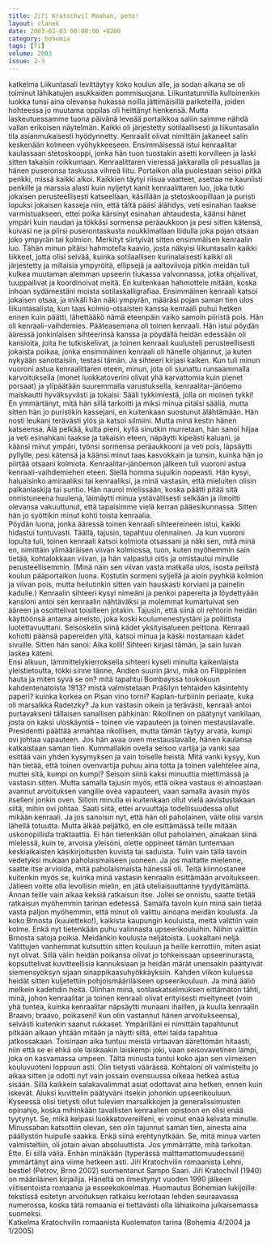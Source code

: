 ```yaml
---
title: Jiří Kratochvil Maahan, peto!
layout: clanek
date: 2003-02-03 00:00:00 +0200
category: bohemia
tags: [fi]
volume: 2003
issue: 2-3
---
```

  
katkelma 
Liikuntasali levittäytyy koko koulun alle, ja sodan aikana se oli toiminut lähikatujen asukkaiden pommisuojana. Liikuntatunnilla kulloinenkin luokka tunsi aina olevansa hukassa noilla jättimäisillä parketeilla, joiden hohteessa jo muutama oppilas oli heittänyt henkensä. Mutta laskeutuessamme tuona päivänä leveää portaikkoa saliin saimme nähdä vallan erikoisen näytelmän. Kaikki oli järjestetty sotilaallisesti ja liikuntasalin tila asianmukaisesti hyödynnetty. Kenraalit olivat nimittäin jakaneet salin keskenään kolmeen vyöhykkeeseen. Ensimmäisessä istui kenraalitar kaulassaan stetoskooppi, jonka hän tuon tuostakin asetti korvilleen ja laski sitten takaisin roikkumaan. Kenraalittaren vieressä jakkaralla oli pesuallas ja hänen puseronsa taskussa vihreä liitu. Portaikon alla puolestaan seisoi pitkä penkki, missä kaikki alkoi. Kaikkien täytyi riisua vaatteet, asettaa ne kauniisti penkille ja marssia alasti kuin nyljetyt kanit kenraalittaren luo, joka tutki jokaisen perusteellisesti katseellaan, käsillään ja stetoskoopillaan ja puristi lopuksi jokaisen kasseja niin, että tältä pääsi älähdys, veti esinahan taakse varmistuakseen, ettei poika kärsinyt esinahan ahtaudesta, käänsi hänet ympäri kuin naudan ja tökkäsi sormensa peräaukkoon ja pesi sitten kätensä, kuivasi ne ja piirsi puserontaskusta noukkimallaan liidulla joka pojan otsaan joko ympyrän tai kolmion. Merkityt siirtyivät sitten ensimmäisen kenraalin luo. 
Tähän minun pitäisi hahmotella kaavio, josta näkyisi liikuntasalin kaikki liikkeet, jotta olisi selvää, kuinka sotilaallisen kurinalaisesti kaikki oli järjestetty ja millaisia ympyröitä, ellipsejä ja aaltoviivoja pitkin meidän tuli kulkea muutaman alemman upseerin tiukassa valvonnassa, jotka ohjailivat, tuuppailivat ja koordinoivat meitä. En kuitenkaan hahmottele mitään, koska inhoan sydämestäni moista sotilaskalligrafiaa. Ensimmäinen kenraali katsoi jokaisen otsaa, ja mikäli hän näki ympyrän, määräsi pojan saman tien ulos liikuntasalista, kun taas kolmio-otsaisten kanssa kenraali puhui hetken ennen kuin päätti, lähettääkö nämä eteenpäin vaiko samoin piiristä pois. Hän oli kenraali-vaihdemies. 
Pääteasemana oli toinen kenraali. Hän istui pöydän ääressä jonkinlaisen sihteerinsä kanssa ja pöydällä heidän edessään oli kansioita, joita he tutkiskelivat, ja toinen kenraali kuulusteli perusteellisesti jokaista poikaa, jonka ensimmäinen kenraali oli hänelle ohjannut, ja kuten nykyään sanottaisiin, testasi tämän. Ja sihteeri kirjasi kaiken. 
Kun tuli minun vuoroni astua kenraalittaren eteen, minun, jota oli siunattu runsaammalla karvoituksella (monet luokkatoverini olivat yhä karvattomia kuin pienet porsaat) ja ylipäätään suuremmalla varustuksella, kenraalitar-jänöemo maiskautti hyväksyvästi ja tokaisi: Sääli tykkimiestä, jolla on moinen tykki! En ymmärtänyt, mitä hän sillä tarkoitti ja miksi minua pitäisi sääliä, mutta sitten hän jo puristikin kassejani, en kuitenkaan suostunut älähtämään. Hän nosti leukani terävästi ylös ja katsoi silmiini. Mutta minä kestin hänen katseensa. Älä pelkää, kulta pieni, kyllä sinutkin murretaan, hän sanoi hiljaa ja veti esinahkani taakse ja takaisin eteen, näpäytti kipeästi kaluani, ja käänsi minut ympäri, työnsi sormensa peräaukkooni ja veti pois, läpsäytti pyllylle, pesi kätensä ja käänsi minut taas kasvokkain ja tunsin, kuinka hän jo piirtää otsaani kolmiota. 
Kenraalitar-jänöemon jälkeen tuli vuoroni astua kenraali-vaihdemiehen eteen. Siellä homma sujuikin nopeasti. Hän kysyi, haluaisinko amiraaliksi tai kenraaliksi, ja minä vastasin, että mieluiten olisin palkanlaskija tai suntio. Hän nauroi mielissään, koska päätti pitää sitä onnistuneena huulena, läimäytti minua ystävällisesti selkään ja ilmoitti olevansa vakuuttunut, että tapaisimme vielä kerran pääesikunnassa. Sitten hän jo syöttikin minut kohti toista kenraalia.  
Pöydän luona, jonka ääressä toinen kenraali sihteereineen istui, kaikki hidastui tuntuvasti. Täällä, tajusin, tapahtuu olennainen. Ja kun vuoroni lopulta tuli, toinen kenraali katsoi kolmiota otsassani ja näki sen, mitä minä en, nimittäin ylimääräisen viivan kolmiossa, tuon, kuten myöhemmin sain tietää, kohtalokkaan viivan, ja hän valpastui oitis ja omistautui minulle perusteellisemmin. (Minä näin sen viivan vasta matkalla ulos, isosta peilistä koulun pääportaikon luona. Kostutin sormeni syljellä ja aioin pyyhkiä kolmion ja viivan pois, mutta heilutinkin sitten vain hauskasti korviani ja painelin kadulle.) 
Kenraalin sihteeri kysyi nimeäni ja penkoi papereita ja löydettyään kansioni antoi sen kenraalin nähtäväksi ja molemmat kumartuivat sen ääreen ja osoittelivat toisilleen jotakin. Tajusin, että siinä oli rehtorin heidän käyttöönsä antama aineisto, joka koski koulumenestystäni ja poliittista luotettavuuttani. Seisoskelin siinä kädet yksityisalueen peittona. Kenraali kohotti päänsä papereiden yltä, katsoi minua ja käski nostamaan kädet sivuille. Sitten hän sanoi: Aika kolli! Sihteeri kirjasi tämän, ja sain luvan laskea käteni.  
Ensi alkuun, lämmittelykierroksella sihteeri kyseli minulta kaikenlaista yleistietoutta, tökki sinne tänne, Andien suurin järvi, mikä on Filippiinien hauta ja miten syvä se on? mitä tapahtui Bombayssa toukokuun kahdentenatoista 1913? mistä valmistetaan Prášilyn tehtaiden käsintehty paperi? kuinka korkea on Pisan vino torni? Kaplan-turbiinin periaate, kuka oli marsalkka Radetzky? Ja kun vastasin oikein ja terävästi, kenraali antoi purtavakseni tällaisen sanallisen pähkinän: Rikollinen on päätynyt vankilaan, josta on kaksi uloskäyntiä – toinen vie vapauteen ja toinen mestauslavalle. Presidentti päättää armahtaa rikollisen, mutta tämän täytyy arvata, kumpi ovi johtaa vapauteen. Jos hän avaa oven mestauslavalle, hänen kaulansa katkaistaan saman tien. Kummallakin ovella seisoo vartija ja vanki saa esittää vain yhden kysymyksen ja vain toiselle heistä. Mitä vanki kysyy, kun hän tietää, että toinen ovenvartija puhuu aina totta ja toinen valehtelee aina, muttei sitä, kumpi on kumpi? 
Seisoin siinä kaksi minuuttia miettimässä ja vastasin sitten. Mutta samalla tajusin myös, että oikea vastaus ei ainoastaan avannut arvoituksen vangille ovea vapauteen, vaan samalla avasin myös itselleni jonkin oven. Silloin minulla ei kuitenkaan ollut vielä aavistustakaan siitä, mihin ovi johtaa. Saati siitä, ettei arvuuttaja todellisuudessa ollut mikään kenraali. Ja jos sanoisin nyt, että hän oli paholainen, väite olisi varsin lähellä totuutta. 
Mutta älkää peljätkö, en ole esittämässä teille mitään uskonopillista traktaattia. Ei hän tietenkään ollut paholainen, ainakaan siinä mielessä, kuin te, arvoisa yleisöni, olette oppineet tämän tuntemaan keskiaikaisten käsikirjoitusten kuvista tai saduista. Tulin vain tällä tavoin vedetyksi mukaan paholaismaiseen juoneen. Ja jos maltatte mielenne, saatte itse arvioida, mitä paholaismaista hänessä oli. 
Teitä kiinnostanee kuitenkin myös se, kuinka minä vastasin kenraalin esittämään arvoitukseen. Jälleen voitte olla levollisin mielin, en jätä uteliaisuuttanne tyydyttämättä. Annan teille vain aikaa keksiä ratkaisun itse. Jollei se onnistu, saatte tietää ratkaisun myöhemmin tarinan edetessä. Samalla tavoin kuin minä sain tietää vasta paljon myöhemmin, että minut oli valittu ainoana meidän koulusta. Ja koko Brnosta (kuuletteko!), kaikista kaupungin kouluista, meitä valittiin vain kolme. Enkä nyt tietenkään puhu valinnasta upseerikouluihin. Niihin valittiin Brnosta satoja poikia. Meidänkin koulusta neljätoista. Luokaltani neljä. Valittujen vanhemmat kutsuttiin sitten kouluun ja heille kerrottiin, miten asiat nyt olivat. Sillä välin heidän poikansa olivat jo tohkeissaan upseerinurasta, kopsuttelivat kuvitteellisia kannuksiaan ja heidän märät unensakin päättyivät siemensyöksyn sijaan sinappikaasuhyökkäyksiin. Kahden viikon kuluessa heidät sitten kuljetettiin pohjoismääriläiseen upseerikouluun. Ja minä ääliö melkein kadehdin heitä. Olinhan minä, sotilaskatselmuksen eittämätön tähti, minä, johon kenraalitar ja toinen kenraali olivat erityisesti mieltyneet (voin yhä tuntea, kuinka kenraalitar näpsäytti munaani ihaillen, ja kuulla kenraalin Braavo, braavo, poikaseni! kun olin vastannut hänen  arvoitukseensa), selvästi kuitenkin saanut rukkaset. Ympärilläni ei nimittäin tapahtunut pitkään aikaan yhtään mitään ja näytti siltä, ettei taida tapahtua jatkossakaan. 
Toisinaan aika tuntuu meistä virtaavan äärettömän hitaasti, niin että se ei ehkä ole  laiskaakin laiskempi joki, vaan seisovavetinen lampi, joka on kasvamassa umpeen. Tältä minusta tuntui koko ajan sen viimeisen kouluvuoteni loppuun asti. Olin tietysti väärässä. Kohtaloni oli valmisteltu jo aikaa sitten ja odotti nyt vain jossain ovensuussa oikeaa hetkeä astua sisään. Sillä kaikkein salakavalimmat asiat odottavat aina hetken, ennen kuin iskevät. 
Aluksi kuvittelin päätyväni itsekin johonkin upseerikouluun. Kyseessä olisi tietysti ollut tulevien marsalkkojen ja generalissimusten opinahjo, koska mihinkään tavallisten kenraalien opistoon en olisi enää tyytynyt. Se, mikä kelpasi luokkatovereilleni, ei voinut enää kelvata minulle. Minussahan katsottiin olevan, sen olin tajunnut saman tien, ainesta aina päällystön huipulle saakka. Enkä siinä erehtynytkään. Se, mitä minua varten valmisteltiin, oli jotain aivan absoluuttista. Jos ymmärrätte, mitä tarkoitan. Ette. Ei sillä väliä. Enhän minäkään (typerässä malttamattomuudessani) ymmärtänyt aina viime hetkeen asti. 
Jiří Kratochvilin romaanista Lehni, bestie! (Petrov, Brno 2002) suomentanut Sampo Saari. 
Jiří Kratochvil (1940) on määriläinen kirjailija. Häneltä on ilmestynyt vuoden 1990 jälkeen viitisentoista romaania ja esseekokoelmaa. 
 Huomautus Bohemian lukijoille: tekstissä esitetyn arvoituksen ratkaisu kerrotaan lehden seuraavassa numerossa, koska tätä romaania ei tiettävästi olla lähiaikoina julkaisemassa suomeksi.  
Katkelma Kratochvilin romaanista Kuolematon tarina (Bohemia 4/2004 ja 1/2005) 